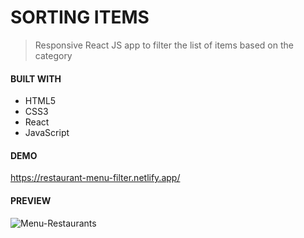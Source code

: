 # SORTING ITEMS

> Responsive React JS app to filter the list of items based on the category

#### BUILT WITH

* HTML5
* CSS3
* React
* JavaScript

#### DEMO

https://restaurant-menu-filter.netlify.app/


#### PREVIEW
![Menu-Restaurants](https://github.com/JuliaCMint/sorting-menu-items/assets/105377899/7a475b16-3080-4183-aac3-b68b1b5e5bc2)

